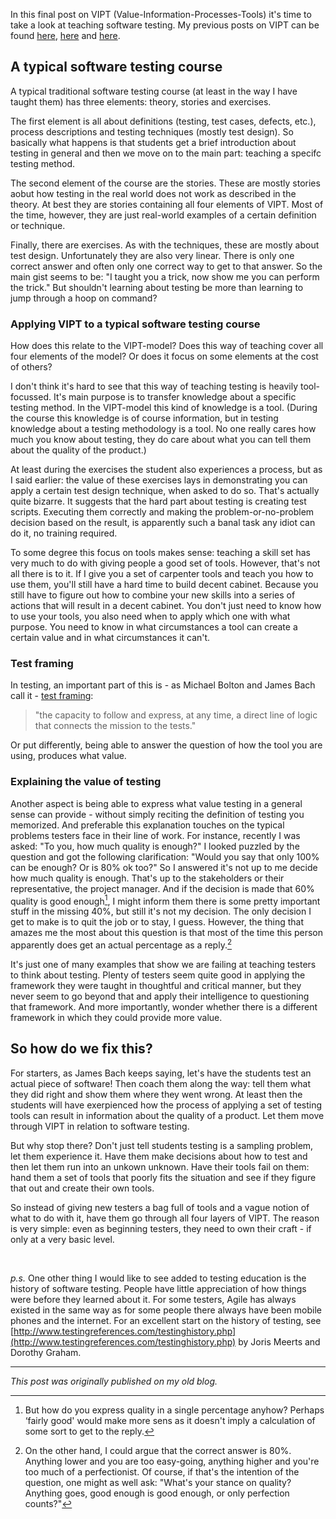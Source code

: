 <!--
.. title: VIPT - how to teach software testing
.. slug: vipt-how-to-teach-software-testing
.. date: 2012-07-29 16:24:51 UTC+02:00
.. tags: VIPT, context-driven testing, models, teaching
.. category: philosophy of testing
.. link: 
.. description:
.. type: text
-->

In this final post on VIPT (Value-Information-Processes-Tools) it's time to take a look at teaching software testing. My previous posts on VIPT can be found [here](link://slug/yet-another-testing-model-value-information-processes-value), [here](link://slug/vipt-intermezzo-models-and-the-unix-philosophy) and [here](link://slug/vipt-bottom-up-or-top-down).


## A typical software testing course

A typical traditional software testing course (at least in the way I have taught them) has three elements: theory, stories and exercises.

The first element is all about definitions (testing, test cases, defects, etc.), process descriptions and testing techniques (mostly test design). So basically what happens is that students get a brief introduction about testing in general and then we move on to the main part: teaching a specifc testing method.

The second element of the course are the stories. These are mostly stories aobut how testing in the real world does not work as described in the theory. At best they are stories containing all four elements of VIPT. Most of the time, however, they are just real-world examples of a certain definition or technique.

Finally, there are exercises. As with the techniques, these are mostly about test design. Unfortunately they are also very linear. There is only one correct answer and often only one correct way to get to that answer. So the main gist seems to be: "I taught you a trick, now show me you can perform the trick." But shouldn't learning about testing be more than learning to jump through a hoop on command?

<!-- TEASER_END -->

### Applying VIPT to a typical software testing course

How does this relate to the VIPT-model? Does this way of teaching cover all four elements of the model? Or does it focus on some elements at the cost of others?

I don't think it's hard to see that this way of teaching testing is heavily tool-focussed. It's main purpose is to transfer knowledge about a specific testing method. In the VIPT-model this kind of knowledge is a tool. (During the course this knowledge is of course information, but in testing knowledge about a testing methodology is a tool. No one really cares how much you know about testing, they do care about what you can tell them about the quality of the product.)

At least during the exercises the student also experiences a process, but as I said earlier: the value of these exercises lays in demonstrating you can apply a certain test design technique, when asked to do so. That's actually quite bizarre. It suggests that the hard part about testing is creating test scripts. Executing them correctly and making the problem-or-no-problem decision based on the result, is apparently such a banal task any idiot can do it, no training required.

To some degree this focus on tools makes sense: teaching a skill set has very much to do with giving people a good set of tools. However, that's not all there is to it. If I give you a set of carpenter tools and teach you how to use them, you'll still have a hard time to build decent cabinet. Because you still have to figure out how to combine your new skills into a series of actions that will result in a decent cabinet. You don't just need to know how to use your tools, you also need when to apply which one with what purpose. You need to know in what circumstances a tool can create a certain value and in what circumstances it can't.

### Test framing

In testing, an important part of this is - as Michael Bolton and James Bach call it - [test framing](http://www.developsense.com/resources/TestFraming.pdf):

> "the capacity to follow and express, at any time, a direct line of logic that connects the mission to the tests."

Or put differently, being able to answer the question of how the tool you are using, produces what value.

### Explaining the value of testing

Another aspect is being able to express what value testing in a general sense can provide - without simply reciting the definition of testing you memorized. And preferable this explanation touches on the typical problems testers face in their line of work. For instance, recently I was asked: "To you, how much quality is enough?" I looked puzzled by the question and got the following clarification: "Would you say that only 100% can be enough? Or is 80% ok too?" So I answered it's not up to me decide how much quality is enough. That's up to the stakeholders or their representative, the project manager. And if the decision is made that 60% quality is good enough[^1], I might inform them there is some pretty important stuff in the missing 40%, but still it's not my decision. The only decision I get to make is to quit the job or to stay, I guess. However, the thing that amazes me the most about this question is that most of the time this person apparently does get an actual percentage as a reply.[^2]

It's just one of many examples that show we are failing at teaching testers to think about testing. Plenty of testers seem quite good in applying the framework they were taught in thoughtful and critical manner, but they never seem to go beyond that and apply their intelligence to questioning that framework. And more importantly, wonder whether there is a different framework in which they could provide more value.


## So how do we fix this?

For starters, as James Bach keeps saying, let's have the students test an actual piece of software! Then coach them along the way: tell them what they did right and show them where they went wrong. At least then the students will have exerpienced how the process of applying a set of testing tools can result in information about the quality of a product. Let them move through VIPT in relation to software testing.

But why stop there? Don't just tell students testing is a sampling problem, let them experience it. Have them make decisions about how to test and then let them run into an unkown unknown. Have their tools fail on them: hand them a set of tools that poorly fits the situation and see if they figure that out and create their own tools.

So instead of giving new testers a bag full of tools and a vague notion of what to do with it, have them go through all four layers of VIPT. The reason is very simple: even as beginning testers, they need to own their craft - if only at a very basic level.

<br />

*p.s.* One other thing I would like to see added to testing education is the history of software testing. People have little appreciation of how things were before they learned about it. For some testers, Agile has always existed in the same way as for some people there always have been mobile phones and the internet.
For an excellent start on the history of testing, see [http://www.testingreferences.com/testinghistory.php](http://www.testingreferences.com/testinghistory.php) by Joris Meerts and Dorothy Graham.

---

*This post was originally published on my old blog.*

[^1]: But how do you express quality in a single percentage anyhow? Perhaps ‘fairly good' would make more sens as it doesn't imply a calculation of some sort to get to the reply.

[^2]: On the other hand, I could argue that the correct answer is 80%. Anything lower and you are too easy-going, anything higher and you're too much of a perfectionist. Of course, if that's the intention of the question, one might as well ask: "What's your stance on quality? Anything goes, good enough is good enough, or only perfection counts?"

